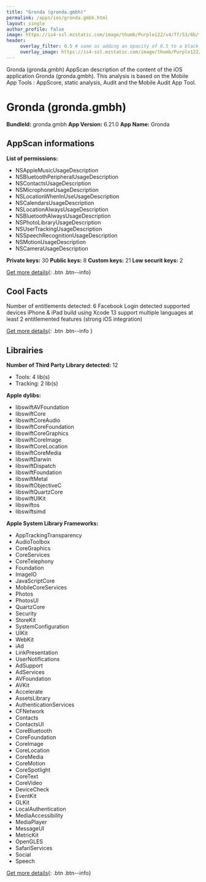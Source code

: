 ```yaml
---
title: "Gronda (gronda.gmbh)"
permalink: /apps/ios/gronda.gmbh.html
layout: single
author_profile: false
image: https://is4-ssl.mzstatic.com/image/thumb/Purple122/v4/ff/53/6b/ff536b53-8116-c852-3e65-e4a8438fbb15/AppIcon-0-0-1x_U007emarketing-0-0-0-7-0-0-sRGB-0-0-0-GLES2_U002c0-512MB-85-220-0-0.png/512x512bb.jpg
header: 
     overlay_filter: 0.5 # same as adding an opacity of 0.5 to a black background
     overlay_image: https://is4-ssl.mzstatic.com/image/thumb/Purple122/v4/ff/53/6b/ff536b53-8116-c852-3e65-e4a8438fbb15/AppIcon-0-0-1x_U007emarketing-0-0-0-7-0-0-sRGB-0-0-0-GLES2_U002c0-512MB-85-220-0-0.png/512x512bb.jpg
---
```

Gronda (gronda.gmbh) AppScan description of the content of the iOS application Gronda (gronda.gmbh). This analysis is based on the Mobile App Tools : AppScore, static analysis, Audit and the Mobile Audit App Tool.

# Gronda (gronda.gmbh)

**BundleId:** gronda.gmbh
**App Version:** 6.21.0
**App Name:** Gronda


## AppScan informations 

**List of permissions:** 
- NSAppleMusicUsageDescription
- NSBluetoothPeripheralUsageDescription
- NSContactsUsageDescription
- NSMicrophoneUsageDescription
- NSLocationWhenInUseUsageDescription
- NSCalendarsUsageDescription
- NSLocationAlwaysUsageDescription
- NSBluetoothAlwaysUsageDescription
- NSPhotoLibraryUsageDescription
- NSUserTrackingUsageDescription
- NSSpeechRecognitionUsageDescription
- NSMotionUsageDescription
- NSCameraUsageDescription
  
  
**Private keys:** 30
**Public keys:** 8
**Custom keys:** 21
**Low securit keys:** 2
  
[Get more details](/pricing.html){: .btn .btn--info}

## Cool Facts

Number of entitlements detected: 6
Facebook Login detected
supported devices iPhone & iPad
build using Xcode 13
support multiple languages
at least 2 entitlemented features (strong iOS integration)
  
[Get more details](/pricing.html){: .btn .btn--info }

## Librairies 
**Number of Third Party Library detected:** 12
- Tools: 4 lib(s)
- Tracking: 2 lib(s)


**Apple dylibs:**
- libswiftAVFoundation
- libswiftCore
- libswiftCoreAudio
- libswiftCoreFoundation
- libswiftCoreGraphics
- libswiftCoreImage
- libswiftCoreLocation
- libswiftCoreMedia
- libswiftDarwin
- libswiftDispatch
- libswiftFoundation
- libswiftMetal
- libswiftObjectiveC
- libswiftQuartzCore
- libswiftUIKit
- libswiftos
- libswiftsimd


**Apple System Library Frameworks:**
- AppTrackingTransparency
- AudioToolbox
- CoreGraphics
- CoreServices
- CoreTelephony
- Foundation
- ImageIO
- JavaScriptCore
- MobileCoreServices
- Photos
- PhotosUI
- QuartzCore
- Security
- StoreKit
- SystemConfiguration
- UIKit
- WebKit
- iAd
- LinkPresentation
- UserNotifications
- AdSupport
- AdServices
- AVFoundation
- AVKit
- Accelerate
- AssetsLibrary
- AuthenticationServices
- CFNetwork
- Contacts
- ContactsUI
- CoreBluetooth
- CoreFoundation
- CoreImage
- CoreLocation
- CoreMedia
- CoreMotion
- CoreSpotlight
- CoreText
- CoreVideo
- DeviceCheck
- EventKit
- GLKit
- LocalAuthentication
- MediaAccessibility
- MediaPlayer
- MessageUI
- MetricKit
- OpenGLES
- SafariServices
- Social
- Speech


  
[Get more details](/pricing.html){: .btn .btn--info}

